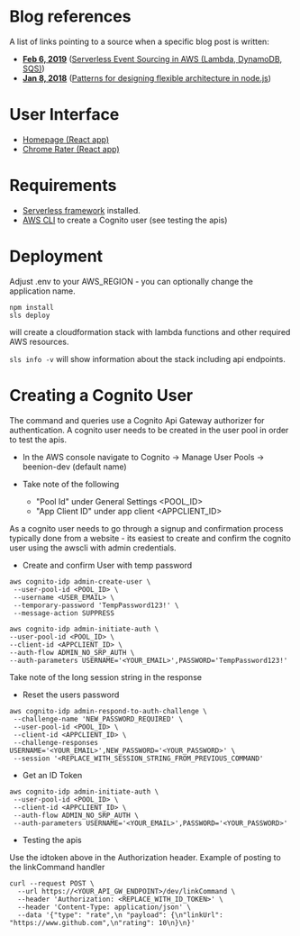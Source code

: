 # Blog references

A list of links pointing to a source when a specific blog post is written:

- [**Feb 6, 2019**](https://github.com/domagojk/beenion/tree/beenion-aws-2) ([Serverless Event Sourcing in AWS (Lambda, DynamoDB, SQS)](https://medium.com/@domagojk/serverless-event-sourcing-in-aws-lambda-dynamodb-sqs-7237d79aed27))
- [**Jan 8, 2018**](https://github.com/domagojk/beenion/tree/blog-patterns) ([Patterns for designing flexible architecture in node.js](https://medium.com/@domagojk/patterns-for-designing-flexible-architecture-in-node-js-cqrs-es-onion-7eb10bbefe17))

# User Interface

- [Homepage (React app)](https://github.com/domagojk/beenion-web)
- [Chrome Rater (React app)](https://github.com/domagojk/beenion-chrome-rater)

# Requirements 

- [Serverless framework](https://serverless.com/) installed.
- [AWS CLI](https://aws.amazon.com/cli/) to create a Cognito user (see testing the apis)

# Deployment 

Adjust .env to your AWS_REGION - you can optionally change the application name.

```
npm install
sls deploy
```

will create a cloudformation stack with lambda functions and other required AWS resources.

`sls info -v` will show information about the stack including api endpoints.

# Creating a Cognito User 

The command and queries use a Cognito Api Gateway authorizer for authentication. A cognito user needs to be created in the user pool in order to test the apis.

* In the AWS console navigate to Cognito -> Manage User Pools -> beenion-dev (default name)
* Take note of the following 

  - "Pool Id" under General Settings <POOL_ID>
  - "App Client ID" under app client <APPCLIENT_ID>


 As a cognito user needs to go through a signup and confirmation process typically done from a website - its easiest to create and confirm the cognito user using the awscli with admin credentials.
 
 * Create and confirm User with temp password
 ```
 aws cognito-idp admin-create-user \
  --user-pool-id <POOL_ID> \
  --username <USER_EMAIL> \
  --temporary-password 'TempPassword123!' \
  --message-action SUPPRESS  

aws cognito-idp admin-initiate-auth \
 --user-pool-id <POOL_ID> \
 --client-id <APPCLIENT_ID> \
 --auth-flow ADMIN_NO_SRP_AUTH \
 --auth-parameters USERNAME='<YOUR_EMAIL>',PASSWORD='TempPassword123!'
 ```
 Take note of the long session string in the response 
 * Reset the users password 
 ```
 aws cognito-idp admin-respond-to-auth-challenge \
  --challenge-name 'NEW_PASSWORD_REQUIRED' \
  --user-pool-id <POOL_ID> \
  --client-id <APPCLIENT_ID> \
  --challenge-responses USERNAME='<YOUR_EMAIL>',NEW_PASSWORD='<YOUR_PASSWORD>' \
  --session '<REPLACE_WITH_SESSION_STRING_FROM_PREVIOUS_COMMAND'   
```
* Get an ID Token 
```
aws cognito-idp admin-initiate-auth \
 --user-pool-id <POOL_ID> \
 --client-id <APPCLIENT_ID> \
 --auth-flow ADMIN_NO_SRP_AUTH \
 --auth-parameters USERNAME='<YOUR_EMAIL>',PASSWORD='<YOUR_PASSWORD>'
 ```

* Testing the apis

Use the idtoken above in the Authorization header. Example of posting to the linkCommand handler

```
curl --request POST \
  --url https://<YOUR_API_GW_ENDPOINT>/dev/linkCommand \
  --header 'Authorization: <REPLACE_WITH_ID_TOKEN>' \
  --header 'Content-Type: application/json' \
  --data '{"type": "rate",\n "payload": {\n"linkUrl": "https://www.github.com",\n"rating": 10\n}\n}'
```

